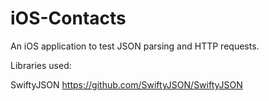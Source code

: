 # iOS-Contacts
An iOS application to test JSON parsing and HTTP requests.

Libraries used:

SwiftyJSON
https://github.com/SwiftyJSON/SwiftyJSON
